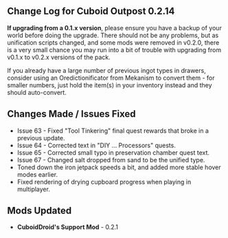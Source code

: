 ## Change Log for Cuboid Outpost 0.2.14

**If upgrading from a 0.1.x version**, please ensure you have a backup of your world before doing the upgrade. There should not be any problems, but as unification scripts changed, and some mods were removed in v0.2.0, there is a very small chance you may run into a bit of trouble with upgrading from v0.1.x to v0.2.x versions of the pack.

If you already have a large number of previous ingot types in drawers, consider using an Oredictionificator from Mekanism to convert them - for smaller numbers, just hold the item(s) in your inventory instead and they should auto-convert.

## Changes Made / Issues Fixed

- Issue 63 - Fixed "Tool Tinkering" final quest rewards that broke in a previous update.
- Issue 64 - Corrected text in "DIY ... Processors" quests.
- Issue 65 - Corrected small typo in preservation chamber quest text.
- Issue 67 - Changed salt dropped from sand to be the unified type.
- Toned down the iron jetpack speeds a bit, and added more stable hover modes earlier.
- Fixed rendering of drying cupboard progress when playing in multiplayer.

## Mods Updated

- **CuboidDroid's Support Mod** - 0.2.1
